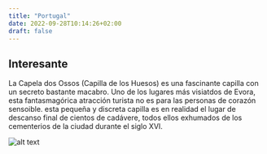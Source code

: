 ```yaml
---
title: "Portugal"
date: 2022-09-28T10:14:26+02:00
draft: false
---
```


## Interesante

La Capela dos Ossos (Capilla de los Huesos) es una fascinante capilla con un secreto bastante macabro. Uno de los lugares más visiatdos de Evora, esta fantasmagórica atracción turista no es para las personas de corazón sensoible. esta pequeña y discreta capilla es en realidad el lugar de descanso final de cientos de cadávere, todos ellos exhumados de los cementerios de la ciudad durante el siglo XVI.

![alt text](https://myportugalholiday.com/images/evora/evora-bone-chapel.jpg)